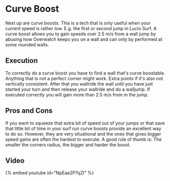 # Curve Boost

Next up are curve boosts. This is a tech that is only useful when your current speed is rather low. 
E.g. the first or second jump in Lucio Surf. A curve boost allows you to gain speeds over 2.5 m/s 
from a wall jump by abusing how Overwatch keeps you on a wall 
and can only by performed at some rounded walls.

## Execution
To correctly do a curve boost you have to find a wall that's curve boostable. 
Anything that is not a perfect corner might work. Extra points if it's also not vertically consistent. 
After that you wallride the wall until you have just started your turn and then release your wallride 
and do a walljump. If executed correctly you will gain more than 2.5 m/s from m the jump.

## Pros and Cons
If you want to squeeze that extra bit of speed out of your jumps or that save that little bit of time 
in your surf run curve boosts provide an excellent way to do so. 
However, they are very situational and the ones that gives bigger speed gains 
are often the hardest to execute. A good rule of thumb is: The smaller the corners radius, 
the bigger and harder the boost.

## Video
{% embed youtube id="NpEaa2P7qZI" %}